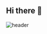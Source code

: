 ## Hi there 👋

<!--
**ParkGoeun00/ParkGoeun00** is a ✨ _special_ ✨ repository because its `README.md` (this file) appears on your GitHub profile.

Here are some ideas to get you started:

- 🔭 I’m currently working on ...
- 🌱 I’m currently learning ...
- 👯 I’m looking to collaborate on ...
- 🤔 I’m looking for help with ...
- 💬 Ask me about ...
- 📫 How to reach me: ...
- 😄 Pronouns: ...
- ⚡ Fun fact: ...
-->

![header](https://capsule-render.vercel.app/api?type=waving&color=gradient&height=300&text=%EC%95%88%EB%85%95%ED%95%98%EC%84%B8%EC%9A%94+%EB%B0%95%EA%B3%A0%EC%9D%80%EC%9E%85%EB%8B%88%EB%8B%A4&fontSize=70&fontAlign=50&fontAlignY=40&desc=3%EB%85%84%EC%B0%A8+%EC%9C%A0%EB%8B%88%ED%8B%B0+%ED%81%B4%EB%9D%BC%EC%9D%B4%EC%96%B8%ED%8A%B8+%ED%94%84%EB%A1%9C%EA%B7%B8%EB%9E%98%EB%A8%B8%EC%9E%85%EB%8B%88%EB%8B%A4.+%ED%98%84%EC%9E%AC%EB%8A%94+%EB%B0%B1%EC%97%94%EB%93%9C%EB%A5%BC+%EA%B3%B5%EB%B6%80%ED%95%98%EA%B3%A0+%EC%9E%88%EC%8A%B5%EB%8B%88%EB%8B%A4.&descSize=20&descAlign=50&descAlignY=60)
